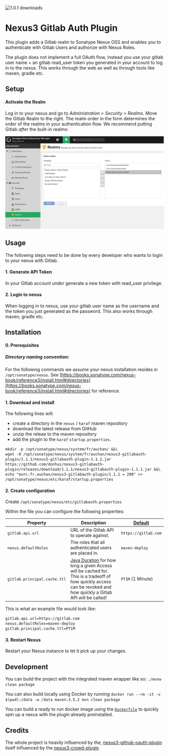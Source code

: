 ![1.0.1 downloads](https://img.shields.io/github/downloads/donhui/nexus3-gitlabauth-plugin/1.1.1/total)

# Nexus3 Gitlab Auth Plugin
This plugin adds a Gitlab realm to Sonatype Nexus OSS and enables you to authenticate with Gitlab Users and authorize with Nexus Roles.

The plugin does not implement a full OAuth flow, instead you use your gitlab user name + an gitlab read_user token you generated in your account to log in to the nexus.
This works through the web as well as through tools like maven, gradle etc.

## Setup

#### Activate the Realm
Log in to your nexus and go to _Administration > Security > Realms_. Move the Gitlab Realm to the right. The realm order in the form determines the order of the realms in your authentication flow. 
We recommend putting Gitlab _after_ the built-in realms:

![nexus3-gitlab-auth](images/nexus3-gitlab-auth.png)

## Usage

The following steps need to be done by every developer who wants to login to your nexus with Gitlab.
#### 1. Generate API Token

In your Gitlab account under generate a new token with read_user privilege. 

#### 2. Login to nexus

When logging in to nexus, use your gitlab user name as the username and the token you just generated as the password.
This also works through maven, gradle etc.

## Installation

#### 0. Prerequisites

##### Directory naming convention:
For the following commands we assume your nexus installation resides in `/opt/sonatype/nexus`. See [https://books.sonatype.com/nexus-book/reference3/install.html#directories](https://books.sonatype.com/nexus-book/reference3/install.html#directories) for reference.

#### 1. Download and install

The following lines will:
- create a directory in the `nexus` / `karaf` maven repository
- download the latest release from GitHub
- unzip the releae to the maven repository
- add the plugin to the `karaf` `startup.properties`.
```shell
mkdir -p /opt/sonatype/nexus/system/fr/auchan/ &&\
wget -O /opt/sonatype/nexus/system/fr/auchan/nexus3-gitlabauth-plugin/1.1.1/nexus3-gitlabauth-plugin-1.1.1.jar https://github.com/donhui/nexus3-gitlabauth-plugin/releases/download/1.1.1/nexus3-gitlabauth-plugin-1.1.1.jar &&\
echo "mvn\:fr.auchan/nexus3-gitlabauth-plugin/1.1.1 = 200" >> /opt/sonatype/nexus/etc/karaf/startup.properties
```

#### 2. Create configuration
Create `/opt/sonatype/nexus/etc/gitlabauth.properties`

Within the file you can configure the following properties:

|Property        |Description                              |[Default](https://github.com/larscheid-schmitzhermes/nexus3-gitlabauth-plugin/blob/master/src/main/java/fr/auchan/nexus3/github/oauth/plugin/configuration/GithubOauthConfiguration.java)|
|---             |---                                      |---    |
|`gitlab.api.url`|URL of the Gitlab API to operate against.|`https://gitlab.com`|
|`nexus.defaultRoles`|The roles that all authenticated users are placed in.|`maven-deploy`|
|`gitlab.principal.cache.ttl`|[Java Duration](https://docs.oracle.com/javase/8/docs/api/java/time/Duration.html#parse-java.lang.CharSequence-) for how long a given Access will be cached for. This is a tradeoff of how quickly access can be revoked and how quickly a Gitlab API will be called!|`PT1M` (1 Minute)|----|

This is what an example file would look like:
```properties
gitlab.api.url=https://gitlab.com
nexus.defaultRoles=maven-deploy
gitlab.principal.cache.ttl=PT1M
```

#### 3. Restart Nexus
Restart your Nexus instance to let it pick up your changes.

## Development
You can build the project with the integrated maven wrapper like so: `./mvnw clean package`

You can also build locally using Docker by running `docker run --rm -it -v $(pwd):/data -w /data maven:3.5.2 mvn clean package`

You can build a ready to run docker image using the [`Dockerfile`](Dockerfile) to quickly spin up a nexus with the plugin already preinstalled.

## Credits

The whole project is heavily influenced by the, [nexus3-github-oauth-plugin](https://github.com/larscheid-schmitzhermes/nexus3-github-oauth-plugin) itself influenced by the [nexus3-crowd-plugin](https://github.com/pingunaut/nexus3-crowd-plugin).
